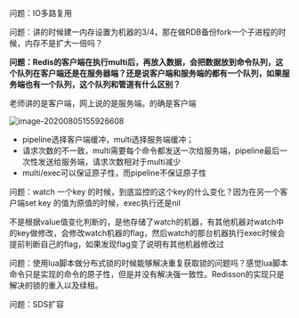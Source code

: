 问题：IO多路复用



问题：讲的时候建一内存设置为机器的3/4，那在做RDB备份fork一个子进程的时候，内存不是扩大一倍吗？





**问题：Redis的客户端在执行multi后，再放入数据，会把数据放到命令队列，这个队列在客户端还是在服务器端？还是说客户端和服务端的都有一个队列，如果服务端也有一个队列，这个队列和管道有什么区别？**

老师讲的是客户端，网上说的是服务端。的确是客户端

![image-20200805155926608](/Users/baiwang/Desktop/大数据笔记/9.Redis/图片/证实事务队列在客户端还是服务端.png)

- pipeline选择客户端缓冲，multi选择服务端缓冲；
- 请求次数的不一致，multi需要每个命令都发送一次给服务端，pipeline最后一次性发送给服务端，请求次数相对于multi减少
- multi/exec可以保证原子性，而pipeline不保证原子性

问题：watch 一个key 的时候，到底监控的这个key的什么变化？因为在另一个客户端set key 的值为原值的时候，exec执行还是nil

不是根据value值变化判断的，是他存储了watch的机器，有其他机器对watch中的key做修改，会修改watch机器的flag，然后watch的那台机器执行exec时候会提前判断自己的flag，如果发现flag变了说明有其他机器修改过



问题：使用lua脚本做分布式锁的时候能够解决重复获取锁的问题吗？感觉lua脚本命令只是实现的命令的原子性，但是并没有解决强一致性。Redisson的实现只是解决的锁的重入以及续租。



问题：SDS扩容

